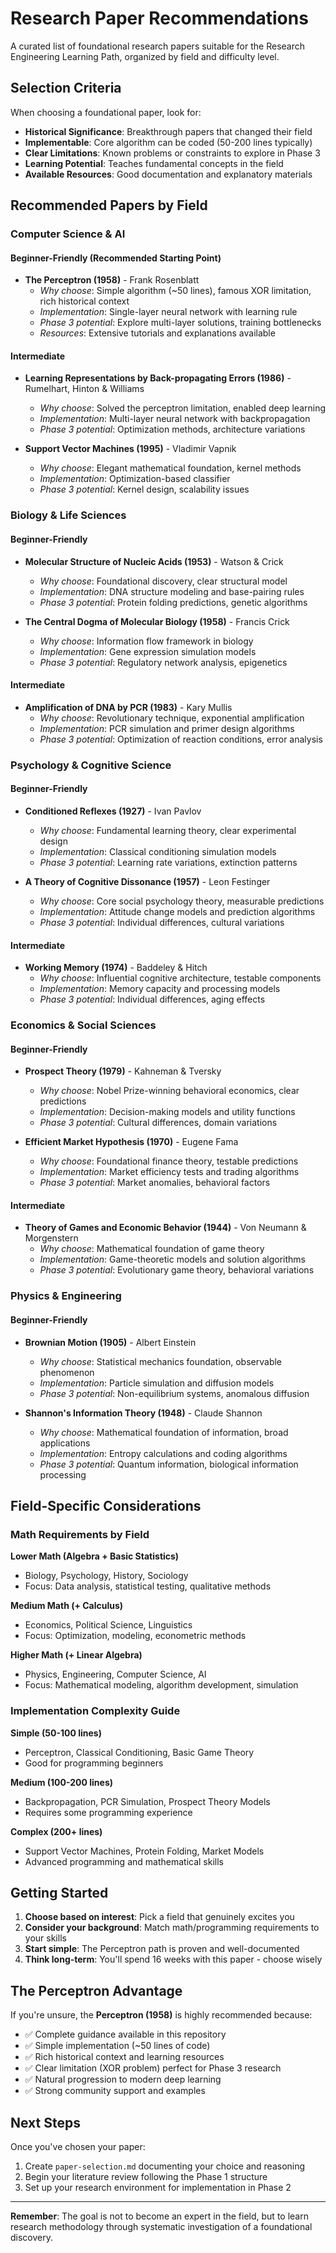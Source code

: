 # Research Paper Recommendations

A curated list of foundational research papers suitable for the Research Engineering Learning Path, organized by field and difficulty level.

## Selection Criteria

When choosing a foundational paper, look for:
- **Historical Significance**: Breakthrough papers that changed their field
- **Implementable**: Core algorithm can be coded (50-200 lines typically)
- **Clear Limitations**: Known problems or constraints to explore in Phase 3
- **Learning Potential**: Teaches fundamental concepts in the field
- **Available Resources**: Good documentation and explanatory materials

## Recommended Papers by Field

### Computer Science & AI

#### **Beginner-Friendly (Recommended Starting Point)**
- **The Perceptron (1958)** - Frank Rosenblatt
  - *Why choose*: Simple algorithm (~50 lines), famous XOR limitation, rich historical context
  - *Implementation*: Single-layer neural network with learning rule
  - *Phase 3 potential*: Explore multi-layer solutions, training bottlenecks
  - *Resources*: Extensive tutorials and explanations available

#### **Intermediate**
- **Learning Representations by Back-propagating Errors (1986)** - Rumelhart, Hinton & Williams
  - *Why choose*: Solved the perceptron limitation, enabled deep learning
  - *Implementation*: Multi-layer neural network with backpropagation
  - *Phase 3 potential*: Optimization methods, architecture variations

- **Support Vector Machines (1995)** - Vladimir Vapnik
  - *Why choose*: Elegant mathematical foundation, kernel methods
  - *Implementation*: Optimization-based classifier
  - *Phase 3 potential*: Kernel design, scalability issues

### Biology & Life Sciences

#### **Beginner-Friendly**
- **Molecular Structure of Nucleic Acids (1953)** - Watson & Crick
  - *Why choose*: Foundational discovery, clear structural model
  - *Implementation*: DNA structure modeling and base-pairing rules
  - *Phase 3 potential*: Protein folding predictions, genetic algorithms

- **The Central Dogma of Molecular Biology (1958)** - Francis Crick
  - *Why choose*: Information flow framework in biology
  - *Implementation*: Gene expression simulation models
  - *Phase 3 potential*: Regulatory network analysis, epigenetics

#### **Intermediate**
- **Amplification of DNA by PCR (1983)** - Kary Mullis
  - *Why choose*: Revolutionary technique, exponential amplification
  - *Implementation*: PCR simulation and primer design algorithms
  - *Phase 3 potential*: Optimization of reaction conditions, error analysis

### Psychology & Cognitive Science

#### **Beginner-Friendly**
- **Conditioned Reflexes (1927)** - Ivan Pavlov
  - *Why choose*: Fundamental learning theory, clear experimental design
  - *Implementation*: Classical conditioning simulation models
  - *Phase 3 potential*: Learning rate variations, extinction patterns

- **A Theory of Cognitive Dissonance (1957)** - Leon Festinger
  - *Why choose*: Core social psychology theory, measurable predictions
  - *Implementation*: Attitude change models and prediction algorithms
  - *Phase 3 potential*: Individual differences, cultural variations

#### **Intermediate**
- **Working Memory (1974)** - Baddeley & Hitch
  - *Why choose*: Influential cognitive architecture, testable components
  - *Implementation*: Memory capacity and processing models
  - *Phase 3 potential*: Individual differences, aging effects

### Economics & Social Sciences

#### **Beginner-Friendly**
- **Prospect Theory (1979)** - Kahneman & Tversky
  - *Why choose*: Nobel Prize-winning behavioral economics, clear predictions
  - *Implementation*: Decision-making models and utility functions
  - *Phase 3 potential*: Cultural differences, domain variations

- **Efficient Market Hypothesis (1970)** - Eugene Fama
  - *Why choose*: Foundational finance theory, testable predictions
  - *Implementation*: Market efficiency tests and trading algorithms
  - *Phase 3 potential*: Market anomalies, behavioral factors

#### **Intermediate**
- **Theory of Games and Economic Behavior (1944)** - Von Neumann & Morgenstern
  - *Why choose*: Mathematical foundation of game theory
  - *Implementation*: Game-theoretic models and solution algorithms
  - *Phase 3 potential*: Evolutionary game theory, behavioral variations

### Physics & Engineering

#### **Beginner-Friendly**
- **Brownian Motion (1905)** - Albert Einstein
  - *Why choose*: Statistical mechanics foundation, observable phenomenon
  - *Implementation*: Particle simulation and diffusion models
  - *Phase 3 potential*: Non-equilibrium systems, anomalous diffusion

- **Shannon's Information Theory (1948)** - Claude Shannon
  - *Why choose*: Mathematical foundation of information, broad applications
  - *Implementation*: Entropy calculations and coding algorithms
  - *Phase 3 potential*: Quantum information, biological information processing

## Field-Specific Considerations

### Math Requirements by Field

**Lower Math (Algebra + Basic Statistics)**
- Biology, Psychology, History, Sociology
- Focus: Data analysis, statistical testing, qualitative methods

**Medium Math (+ Calculus)**
- Economics, Political Science, Linguistics
- Focus: Optimization, modeling, econometric methods

**Higher Math (+ Linear Algebra)**
- Physics, Engineering, Computer Science, AI
- Focus: Mathematical modeling, algorithm development, simulation

### Implementation Complexity Guide

**Simple (50-100 lines)**
- Perceptron, Classical Conditioning, Basic Game Theory
- Good for programming beginners

**Medium (100-200 lines)**
- Backpropagation, PCR Simulation, Prospect Theory Models
- Requires some programming experience

**Complex (200+ lines)**
- Support Vector Machines, Protein Folding, Market Models
- Advanced programming and mathematical skills

## Getting Started

1. **Choose based on interest**: Pick a field that genuinely excites you
2. **Consider your background**: Match math/programming requirements to your skills
3. **Start simple**: The Perceptron path is proven and well-documented
4. **Think long-term**: You'll spend 16 weeks with this paper - choose wisely

## The Perceptron Advantage

If you're unsure, the **Perceptron (1958)** is highly recommended because:
- ✅ Complete guidance available in this repository
- ✅ Simple implementation (~50 lines of code)
- ✅ Rich historical context and learning resources
- ✅ Clear limitation (XOR problem) perfect for Phase 3 research
- ✅ Natural progression to modern deep learning
- ✅ Strong community support and examples

## Next Steps

Once you've chosen your paper:
1. Create `paper-selection.md` documenting your choice and reasoning
2. Begin your literature review following the Phase 1 structure
3. Set up your research environment for implementation in Phase 2

---

**Remember**: The goal is not to become an expert in the field, but to learn research methodology through systematic investigation of a foundational discovery.
